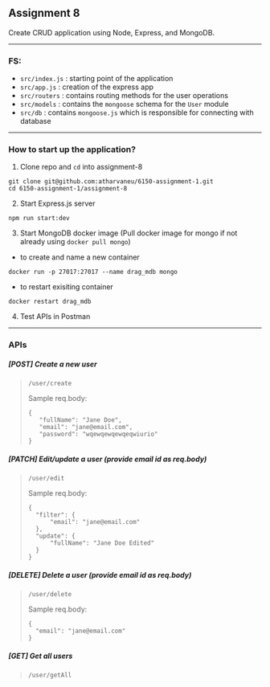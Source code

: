 ## Assignment 8
Create CRUD application using Node, Express, and MongoDB.
___

### FS:

- `src/index.js`  : starting point of the application
- `src/app.js`    : creation of the express app
- `src/routers`   : contains routing methods for the user operations
- `src/models`    : contains the `mongoose` schema for the `User` module
- `src/db`        : contains `mongoose.js` which is responsible for connecting with database

___

### How to start up the application?
1. Clone repo and `cd` into assignment-8
```
git clone git@github.com:atharvaneu/6150-assignment-1.git
cd 6150-assignment-1/assignment-8
```

2. Start Express.js server
```
npm run start:dev
```

3. Start MongoDB docker image (Pull docker image for mongo if not already using `docker pull mongo`)
  - to create and name a new container
  ```
  docker run -p 27017:27017 --name drag_mdb mongo
  ```

  - to restart exisiting container
  ```
  docker restart drag_mdb
  ```

4. Test APIs in Postman

___

### APIs

##### [POST] Create a new user
> ```
> /user/create
> ```
> Sample req.body:
> ```
>{
>    "fullName": "Jane Doe",
>    "email": "jane@email.com",
>    "password": "wqewqewqewqeqwiurio"
>}
> ```

##### [PATCH] Edit/update a user (provide email id as req.body)
> ```
> /user/edit
> ```
> Sample req.body:
> ```
>{
>   "filter": {
>       "email": "jane@email.com"
>   },
>   "update": {
>       "fullName": "Jane Doe Edited"
>   }
>}
> ```

##### [DELETE] Delete a user (provide email id as req.body)
> ```
> /user/delete
> ```
> Sample req.body:
> ```
>{
>   "email": "jane@email.com"
>}
> ```

##### [GET] Get all users
> ```
> /user/getAll
> ```
